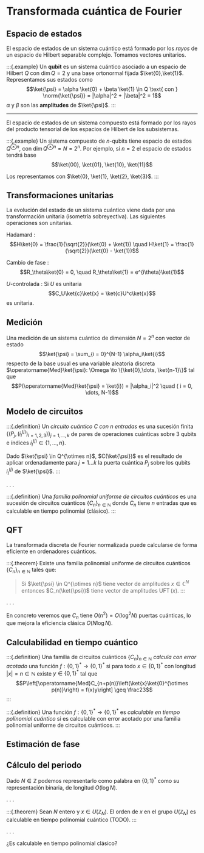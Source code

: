 # Transformada cuántica de Fourier

## Espacio de estados


El espacio de estados de un sistema cuántico está formado por los *rayos* de un espacio de Hilbert separable complejo. Tomamos vectores unitarios.

:::{.example}
Un **qubit** es un sistema cuántico asociado a un espacio de Hilbert $Q$ con $\dim Q = 2$ y una base ortonormal fijada $\ket{0},\ket{1}$. Representamos sus estados como
$$\ket{\psi} = \alpha \ket{0} + \beta \ket{1} \in Q \text{ con } \norm{\ket{\psi}} = |\alpha|^2 + |\beta|^2 = 1$$
$\alpha$ y $\beta$ son las **amplitudes** de $\ket{\psi}$.
:::

---

El espacio de estados de un sistema compuesto está formado por los rayos del producto tensorial de los espacios de Hilbert de los subsistemas.

:::{.example}
Un sistema compuesto de $n$-qubits tiene espacio de estados $Q^{\otimes n}$, con $\dim Q^{\otimes n} = N = 2^n$.
Por ejemplo, si $n = 2$ el espacio de estados tendrá base 
$$\ket{00}, \ket{01}, \ket{10}, \ket{11}$$

Los representamos con $\ket{0}, \ket{1}, \ket{2}, \ket{3}$.
:::

## Transformaciones unitarias

La evolución del estado de un sistema cuántico viene dada por una transformación unitaria (isometría sobreyectiva).
Las siguientes operaciones son unitarias.

Hadamard
: $$H\ket{0} = \frac{1}{\sqrt{2}}(\ket{0} + \ket{1}) \quad H\ket{1} = \frac{1}{\sqrt{2}}(\ket{0} - \ket{1})$$

Cambio de fase
: $$R_\theta\ket{0} = 0, \quad R_\theta\ket{1} = e^{i\theta}\ket{1}$$

$U$-controlada
: Si $U$ es unitaria $$C_U\ket{c}\ket{x} = \ket{c}U^c\ket{x}$$ es unitaria.

## Medición

Una medición de un sistema cuántico de dimensión $N = 2^n$ con vector de estado 
$$\ket{\psi} = \sum_{i = 0}^{N-1} \alpha_i\ket{i}$$ 
respecto de la base usual es una variable aleatoria discreta $\operatorname{Med}\ket{\psi}: \Omega \to \{\ket{0},\dots, \ket{n-1}\}$ tal que $$P(\operatorname{Med}\ket{\psi} = \ket{i}) = |\alpha_i|^2 \quad ( i = 0, \dots, N-1)$$

## Modelo de circuitos

:::{.definition}
Un *circuito cuántico $C$ con $n$ entradas* es una sucesión finita $\{(P_j, (i^{(j)}_l)_{l = 1,2,3})\}_{j = 1,\dots, k}$ de pares de operaciones cuánticas sobre 3 qubits e índices $i^{(j)}_l \in \{1,\dots,n\}$.

Dado $\ket{\psi} \in Q^{\otimes n}$, $C(\ket{\psi})$ es el resultado de aplicar ordenadamente para $j = 1\dots k$ la puerta cuántica $P_j$ sobre los qubits $i^{(j)}_l$ de $\ket{\psi}$.
:::

. . .

:::{.definition}
Una *familia polinomial uniforme de circuitos cuánticos* es una sucesión de circuitos cuánticos $\{C_n\}_{n \in \mathbb{N}}$ donde $C_n$ tiene $n$ entradas que es calculable en tiempo polinomial (clásico).
:::


## QFT

La transformada discreta de Fourier normalizada puede calcularse de forma eficiente en ordenadores cuánticos.

:::{.theorem}
Existe una familia polinomial uniforme de circuitos cuánticos $\{C_n\}_{n \in \mathbb{N}}$ tales que:

> Si $\ket{\psi} \in Q^{\otimes n}$ tiene vector de amplitudes $x \in \mathbb{C}^{N}$ entonces $C_n(\ket{\psi})$ tiene vector de amplitudes $\operatorname{UFT}(x)$.
:::

. . .

En concreto veremos que $C_n$ tiene $O(n^2) = O(\log^2 N)$ puertas cuánticas, lo que mejora la eficiencia clásica $O(N \log N)$.

## Calculabilidad en tiempo cuántico

:::{.definition}
Una familia de circuitos cuánticos $\{C_n\}_{n \in \mathbb{N}}$ *calcula con error acotado* una función $f: \{0,1\}^\ast \to \{0,1\}^\ast$ si para todo $x \in \{0,1\}^\ast$ con longitud $|x| = n \in \mathbb{N}$ existe $y \in \{0,1\}^\ast$ tal que
$$P\left[\operatorname{Med}C_{n+p(n)}\left(\ket{x}\ket{0}^{\otimes p(n)}\right) = f(x)y\right] \geq \frac23$$
:::

:::{.definition}
Una función $f: \{0,1\}^\ast \to \{0,1\}^\ast$ es *calculable en tiempo polinomial cuántico* si es calculable con error acotado por una familia polinomial uniforme de circuitos cuánticos.
:::

## Estimación de fase

## Cálculo del periodo

Dado $N \in \mathbb{Z}$ podemos representarlo como palabra en $\{0,1\}^\ast$ como su representación binaria, de longitud $O(\log N)$.

. . .

:::{.theorem}
Sean $N$ entero y $x \in U(\mathbb{Z}_N)$.
El orden de $x$ en el grupo $U(\mathbb{Z}_N)$ es calculable en tiempo polinomial cuántico (TODO).
:::

. . .

¿Es calculable en tiempo polinomial clásico?
